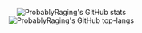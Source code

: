 <p align="center">
    <img src="https://github-readme-stats.vercel.app/api?username=probablyraging&count_private=true&title_color=fff&show_icons=true&icon_color=16a9f2&ring_color=16a9f2&bg_color=1F242D&hide_border=true&border_radius=10&theme=dark" alt="ProbablyRaging's GitHub stats">
    <br>
    <img src="https://github-readme-stats-jrzz.vercel.app/api/top-langs?username=probablyraging&layout=compact&card_width=417&title_color=fff&show_icons=true&icon_color=16a9f2&bg_color=1F242D&hide_border=true&border_radius=10&theme=dark" alt="ProbablyRaging's GitHub top-langs">
</p>
